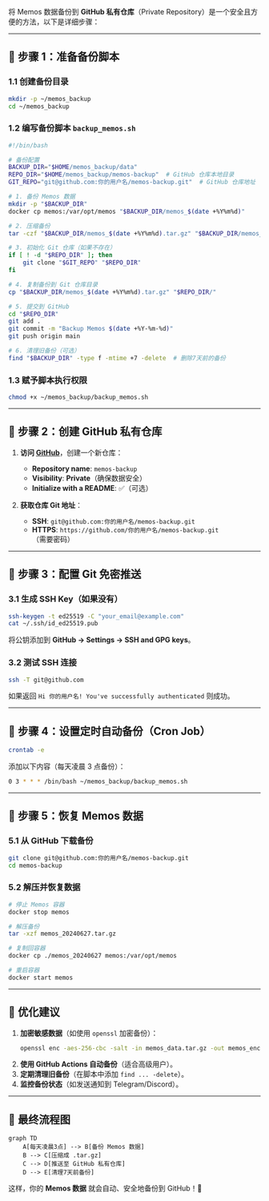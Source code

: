 将 Memos 数据备份到 **GitHub 私有仓库**（Private Repository）是一个安全且方便的方法，以下是详细步骤：

---

## **📌 步骤 1：准备备份脚本**
### **1.1 创建备份目录**
```bash
mkdir -p ~/memos_backup
cd ~/memos_backup
```

### **1.2 编写备份脚本 `backup_memos.sh`**
```bash
#!/bin/bash

# 备份配置
BACKUP_DIR="$HOME/memos_backup/data"
REPO_DIR="$HOME/memos_backup/memos-backup"  # GitHub 仓库本地目录
GIT_REPO="git@github.com:你的用户名/memos-backup.git"  # GitHub 仓库地址

# 1. 备份 Memos 数据
mkdir -p "$BACKUP_DIR"
docker cp memos:/var/opt/memos "$BACKUP_DIR/memos_$(date +%Y%m%d)"

# 2. 压缩备份
tar -czf "$BACKUP_DIR/memos_$(date +%Y%m%d).tar.gz" "$BACKUP_DIR/memos_$(date +%Y%m%d)"

# 3. 初始化 Git 仓库（如果不存在）
if [ ! -d "$REPO_DIR" ]; then
    git clone "$GIT_REPO" "$REPO_DIR"
fi

# 4. 复制备份到 Git 仓库目录
cp "$BACKUP_DIR/memos_$(date +%Y%m%d).tar.gz" "$REPO_DIR/"

# 5. 提交到 GitHub
cd "$REPO_DIR"
git add .
git commit -m "Backup Memos $(date +%Y-%m-%d)"
git push origin main

# 6. 清理旧备份（可选）
find "$BACKUP_DIR" -type f -mtime +7 -delete  # 删除7天前的备份
```

### **1.3 赋予脚本执行权限**
```bash
chmod +x ~/memos_backup/backup_memos.sh
```

---

## **📌 步骤 2：创建 GitHub 私有仓库**
1. **访问 [GitHub](https://github.com/new)**，创建一个新仓库：
   - **Repository name**: `memos-backup`
   - **Visibility**: **Private**（确保数据安全）
   - **Initialize with a README**: ✅（可选）

2. **获取仓库 Git 地址**：
   - **SSH**: `git@github.com:你的用户名/memos-backup.git`
   - **HTTPS**: `https://github.com/你的用户名/memos-backup.git`（需要密码）

---

## **📌 步骤 3：配置 Git 免密推送**
### **3.1 生成 SSH Key（如果没有）**
```bash
ssh-keygen -t ed25519 -C "your_email@example.com"
cat ~/.ssh/id_ed25519.pub
```
将公钥添加到 **GitHub → Settings → SSH and GPG keys**。

### **3.2 测试 SSH 连接**
```bash
ssh -T git@github.com
```
如果返回 `Hi 你的用户名! You've successfully authenticated` 则成功。

---

## **📌 步骤 4：设置定时自动备份（Cron Job）**
```bash
crontab -e
```
添加以下内容（每天凌晨 3 点备份）：
```bash
0 3 * * * /bin/bash ~/memos_backup/backup_memos.sh
```

---

## **📌 步骤 5：恢复 Memos 数据**
### **5.1 从 GitHub 下载备份**
```bash
git clone git@github.com:你的用户名/memos-backup.git
cd memos-backup
```

### **5.2 解压并恢复数据**
```bash
# 停止 Memos 容器
docker stop memos

# 解压备份
tar -xzf memos_20240627.tar.gz

# 复制回容器
docker cp ./memos_20240627 memos:/var/opt/memos

# 重启容器
docker start memos
```

---

## **📌 优化建议**
1. **加密敏感数据**（如使用 `openssl` 加密备份）：
   ```bash
   openssl enc -aes-256-cbc -salt -in memos_data.tar.gz -out memos_encrypted.tar.gz -pass pass:你的密码
   ```
2. **使用 GitHub Actions 自动备份**（适合高级用户）。
3. **定期清理旧备份**（在脚本中添加 `find ... -delete`）。
4. **监控备份状态**（如发送通知到 Telegram/Discord）。

---

## **📜 最终流程图**
```mermaid
graph TD
    A[每天凌晨3点] --> B[备份 Memos 数据]
    B --> C[压缩成 .tar.gz]
    C --> D[推送至 GitHub 私有仓库]
    D --> E[清理7天前备份]
```

这样，你的 **Memos 数据** 就会自动、安全地备份到 GitHub！🚀